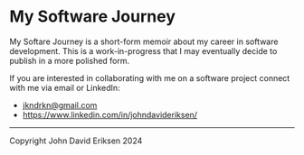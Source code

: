 # My Software Journey

My Softare Journey is a short-form memoir about my career in software development. This is a work-in-progress that I may eventually decide to publish in a more polished form.

If you are interested in collaborating with me on a software project connect with me via email or LinkedIn:

- jkndrkn@gmail.com
- https://www.linkedin.com/in/johndavideriksen/

---

Copyright John David Eriksen 2024
